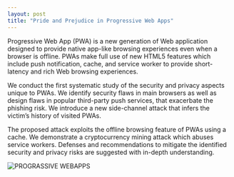 ```yaml
---
layout: post
title: "Pride and Prejudice in Progressive Web Apps"
---
```

Progressive Web App (PWA) is a new generation of Web application designed to
provide native app-like browsing experiences even when a browser is offline.
PWAs make full use of new HTML5 features which include push notification, cache,
and service worker to provide short-latency and rich Web browsing experiences.

We conduct the first systematic study of the security and privacy aspects unique
to PWAs. We identify security flaws in main browsers as well as design flaws in
popular third-party push services, that exacerbate the phishing risk. We
introduce a new side-channel attack that infers the victim’s history of visited
PWAs.

The proposed attack exploits the offline browsing feature of PWAs using a cache.
We demonstrate a cryptocurrency mining attack which abuses service workers.
Defenses and recommendations to mitigate the identified security and privacy
risks are suggested with in-depth understanding.

![PROGRASSIVE WEBAPPS](https://developers.google.com/web/progressive-web-apps/images/pwa-fast.png)
